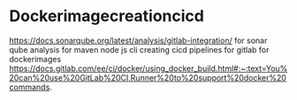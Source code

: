 # Dockerimagecreationcicd

 https://docs.sonarqube.org/latest/analysis/gitlab-integration/ for sonar qube analysis for maven node js cli
 creating cicd pipelines for gitlab for dockerimages
 https://docs.gitlab.com/ee/ci/docker/using_docker_build.html#:~:text=You%20can%20use%20GitLab%20CI,Runner%20to%20support%20docker%20commands.
